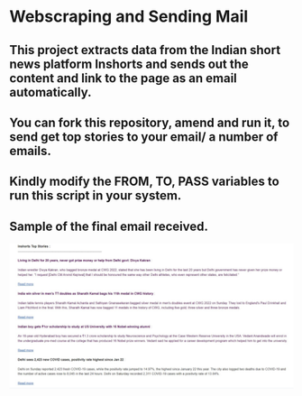 # Webscraping and Sending Mail

## This project extracts data from the Indian short news platform **Inshorts** and sends out the content and link to the page as an email automatically.

## You can fork this repository, amend and run it, to send get top stories to your email/ a number of emails.

## Kindly modify the FROM, TO, PASS variables to run this script in your system.

## Sample of the final email received.

![Alt text](images/sample.jpg?raw=true "Sample")
